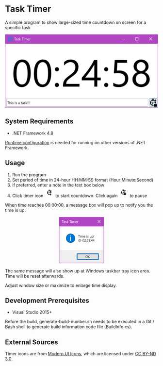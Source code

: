 # Task Timer
A simple program to show large-sized time countdown on screen for a specific task

<p align="center">
  <img src="https://github.com/xlfdll/xlfdll.github.io/raw/master/images/projects/TaskTimer/TaskTimer-MainScreen.png"
       alt="Task Timer">
</p>

## System Requirements
* .NET Framework 4.8

[Runtime configuration](https://docs.microsoft.com/en-us/dotnet/framework/migration-guide/how-to-configure-an-app-to-support-net-framework-4-or-4-5) is needed for running on other versions of .NET Framework.

## Usage
1. Run the program
2. Set period of time in 24-hour HH:MM:SS format (Hour:Minute:Second)
3. If preferred, enter a note in the text box below
4. Click timer icon <img src="https://github.com/xlfdll/xlfdll.github.io/raw/master/images/projects/TaskTimer/TaskTimer-Start.png"
       alt="Timer Start" width="32"> to start countdown. Click again <img src="https://github.com/xlfdll/xlfdll.github.io/raw/master/images/projects/TaskTimer/TaskTimer-Pause.png"
       alt="Timer Pause" width="32"> to pause

When time reaches 00:00:00, a message box will pop up to notify you the time is up:

<p align="center">
  <img src="https://github.com/xlfdll/xlfdll.github.io/raw/master/images/projects/TaskTimer/TaskTimer-TimeIsUp.png"
       alt="Timer is up">
</p>

The same message will also show up at Windows taskbar tray icon area. Time will be reset afterwards.

Adjust window size or maximize to enlarge time display.

## Development Prerequisites
* Visual Studio 2015+

Before the build, generate-build-number.sh needs to be executed in a Git / Bash shell to generate build information code file (BuildInfo.cs).

## External Sources
Timer icons are from [Modern UI Icons](http://modernuiicons.com/), which are licensed under [CC BY-ND 3.0](https://github.com/Templarian/WindowsIcons/blob/master/WindowsPhone/license.txt).
